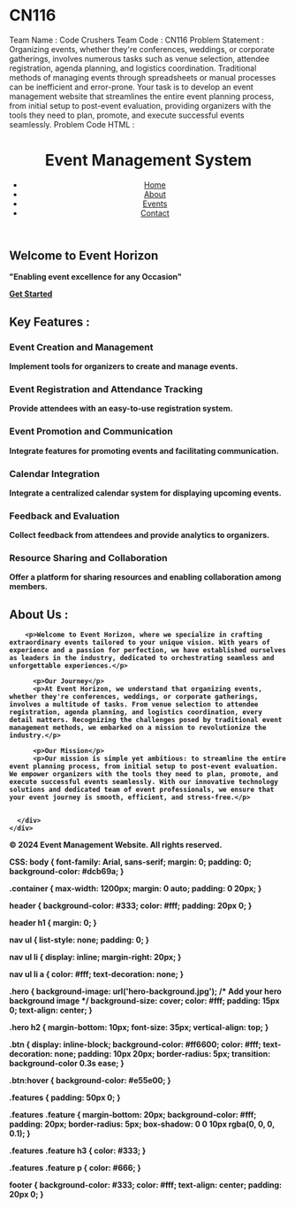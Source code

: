 # CN116
Team Name : Code Crushers
Team Code : CN116
Problem Statement : Organizing events, whether they're conferences, weddings, or corporate gatherings, involves numerous tasks such as venue selection, attendee registration, agenda planning, and logistics coordination. Traditional methods of managing events through spreadsheets or manual processes can be inefficient and error-prone. Your task is to develop an event management website that streamlines the entire event planning process, from initial setup to post-event evaluation, providing organizers with the tools they need to plan, promote, and execute successful events seamlessly.
Problem Code 
HTML :
<!DOCTYPE html>
<html lang="en">
<head>
  <meta charset="UTF-8">
  <meta name="viewport" content="width=device-width, initial-scale=1.0">
  <title>Event Management Website</title>
  <link rel="stylesheet" href="styles.css">
</head>
<body>
  <header>
    <div class="container">
      <h1>Event Management System</h1>
      <nav>
        <ul>
          <li><a href="#">Home</a></li>
          <li><a href="#">About</a></li>
          <li><a href="#">Events</a></li>
          <li><a href="#">Contact</a></li>
        </ul>
      </nav>
    </div>
  </header>

  <section class="hero">
    <div class="container">
      <h2><strong>Welcome to Event Horizon</h2>
      <p>"Enabling event excellence for any Occasion"</p>
      <a href="#" class="btn">Get Started</a>
    </div>
  </section>

  <section class="features">
    <div class="container">
      <h2>Key Features :</h2>
      <div class="feature">
        <h3>Event Creation and Management</h3>
        <p>Implement tools for organizers to create and manage events.</p>
      </div>
      <div class="feature">
        <h3>Event Registration and Attendance Tracking</h3>
        <p>Provide attendees with an easy-to-use registration system.</p>
      </div>
      <div class="feature">
        <h3>Event Promotion and Communication</h3>
        <p>Integrate features for promoting events and facilitating communication.</p>
      </div>
      <div class="feature">
        <h3>Calendar Integration</h3>
        <p>Integrate a centralized calendar system for displaying upcoming events.</p>
      </div>
      <div class="feature">
        <h3>Feedback and Evaluation</h3>
        <p>Collect feedback from attendees and provide analytics to organizers.</p>
      </div>
      <div class="feature">
        <h3>Resource Sharing and Collaboration</h3>
        <p>Offer a platform for sharing resources and enabling collaboration among members.</p>
      </div>
      <h2>About Us :</h2>
      <div class="feature">
        
        <p>Welcome to Event Horizon, where we specialize in crafting extraordinary events tailored to your unique vision. With years of experience and a passion for perfection, we have established ourselves as leaders in the industry, dedicated to orchestrating seamless and unforgettable experiences.</p>

          <p>Our Journey</p>
          <p>At Event Horizon, we understand that organizing events, whether they're conferences, weddings, or corporate gatherings, involves a multitude of tasks. From venue selection to attendee registration, agenda planning, and logistics coordination, every detail matters. Recognizing the challenges posed by traditional event management methods, we embarked on a mission to revolutionize the industry.</p>
          
          <p>Our Mission</p>
          <p>Our mission is simple yet ambitious: to streamline the entire event planning process, from initial setup to post-event evaluation. We empower organizers with the tools they need to plan, promote, and execute successful events seamlessly. With our innovative technology solutions and dedicated team of event professionals, we ensure that your event journey is smooth, efficient, and stress-free.</p>
          
          
      </div>
    </div>
  </section>

  
  <footer>
    <div class="container">
      <p>&copy; 2024 Event Management Website. All rights reserved.</p>
    </div>
  </footer>
</body>
</html>


CSS: 
body {
    font-family: Arial, sans-serif;
    margin: 0;
    padding: 0;
    background-color: #dcb69a;
  }
  
  .container {
    max-width: 1200px;
    margin: 0 auto;
    padding: 0 20px;
  }
  
  header {
    background-color: #333;
    color: #fff;
    padding: 20px 0;
  }
  
  header h1 {
    margin: 0;
  }
  
  nav ul {
    list-style: none;
    padding: 0;
  }
  
  nav ul li {
    display: inline;
    margin-right: 20px;
  }
  
  nav ul li a {
    color: #fff;
    text-decoration: none;
  }
  
  .hero {
    background-image: url('hero-background.jpg'); /* Add your hero background image */
    background-size: cover;
    color: #fff;
    padding: 15px 0;
    text-align: center;
  }
  
  .hero h2 {
    margin-bottom: 10px;
    font-size: 35px;
    vertical-align: top;
  }
  
  .btn {
    display: inline-block;
    background-color: #ff6600;
    color: #fff;
    text-decoration: none;
    padding: 10px 20px;
    border-radius: 5px;
    transition: background-color 0.3s ease;
  }
  
  .btn:hover {
    background-color: #e55e00;
  }
  
  .features {
    padding: 50px 0;
  }
  
  .features .feature {
    margin-bottom: 20px;
    background-color: #fff;
    padding: 20px;
    border-radius: 5px;
    box-shadow: 0 0 10px rgba(0, 0, 0, 0.1);
  }
  
  .features .feature h3 {
    color: #333;
  }
  
  .features .feature p {
    color: #666;
  }
  
  footer {
    background-color: #333;
    color: #fff;
    text-align: center;
    padding: 20px 0;
  }

  
  
